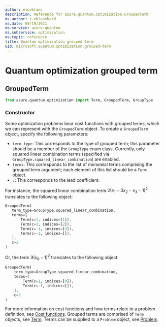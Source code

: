 ```yaml
---
author: eionblanc
description: Reference for azure.quantum.optimization.GroupedTerm
ms.author: t-eblanchard
ms.date: 08/19/2021
ms.service: azure-quantum
ms.subservice: optimization
ms.topic: reference
title: Quantum optimization grouped term
uid: microsoft.quantum.optimization.grouped-term
---
```


# Quantum optimization grouped term

## GroupedTerm
```py
from azure.quantum.optimization import Term, GroupedTerm, GroupType
```

### Constructor

Some optimization problems bear cost functions with grouped terms, which we can represent with the `GroupedTerm` object.
To create a `GroupedTerm` object, specify the following parameters:

- `term_type`: This corresponds to the type of grouped term; this parameter should be a member of the `GroupType` enum class. Currently, only squared linear combination terms (specified via `GroupType.squared_linear_combination`) are enabled.
- `terms`: This corresponds to the list of monomial terms comprising the grouped term argument; each element of this list should be a `Term` object.
- `c`: This corresponds to the lead coefficient.

 For instance, the squared linear combination term $2 (x_1 + 3x_2 - x_3 - 1)^2$ translates to the following object: 
 
 ```py
GroupedTerm(
    term_type=GroupType.squared_linear_combination,
    terms=[
        Term(c=1, indices=[1]),
        Term(c=3, indices=[2]),
        Term(c=-1, indices=[3]),
        Term(c=-1, indices=[]),
    ],
    c=2
)
```

 Or, the term $3 (x_0 - 1)^2$ translates to the following object:
```py
GroupedTerm(
    term_type=GroupType.squared_linear_combination,
    terms=[
        Term(c=1, indices=[0]),
        Term(c=-1, indices=[]),
    ],
    c=3
)
```


For more information on cost functions and how terms relate to a problem definition, see [Cost functions](xref:microsoft.quantum.optimization.concepts.cost-function). 
Grouped terms are comprised of `Term` objects, see [Term](xref:microsoft.quantum.optimization.term). 
Terms can be supplied to a `Problem` object, see [Problem](xref:microsoft.quantum.optimization.problem). 
